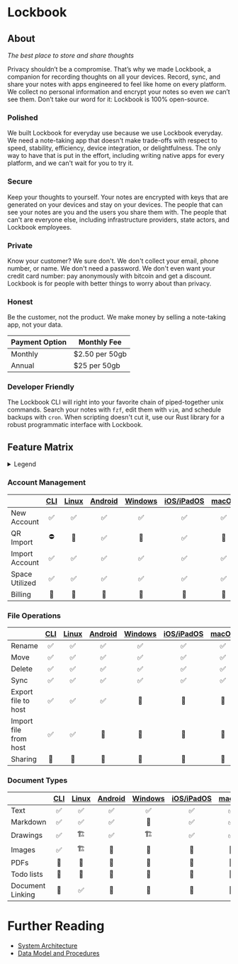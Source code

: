 # Lockbook

## About
_The best place to store and share thoughts_

Privacy shouldn’t be a compromise. That’s why we made Lockbook, a companion for recording thoughts on all your devices. Record, sync, and share your notes with apps engineered to feel like home on every platform. We collect no personal information and encrypt your notes so even _we_ can’t see them. Don’t take our word for it: Lockbook is 100% open-source.

### Polished
We built Lockbook for everyday use because we use Lockbook everyday. We need a note-taking app that doesn't make trade-offs with respect to speed, stability, efficiency, device integration, or delightfulness. The only way to have that is put in the effort, including writing native apps for every platform, and we can't wait for you to try it.

### Secure
Keep your thoughts to yourself. Your notes are encrypted with keys that are generated on your devices and stay on your devices. The people that can see your notes are you and the users you share them with. The people that can't are everyone else, including infrastructure providers, state actors, and Lockbook employees.

### Private
Know your customer? We sure don't. We don't collect your email, phone number, or name. We don't need a password. We don't even want your credit card number: pay anonymously with bitcoin and get a discount. Lockbook is for people with better things to worry about than privacy.

### Honest
Be the customer, not the product. We make money by selling a note-taking app, not your data.

| Payment Option | Monthly Fee   |
|----------------|---------------|
| Monthly        | $2.50 per 50gb   |
| Annual         | $25 per 50gb  |

### Developer Friendly
The Lockbook CLI will right into your favorite chain of piped-together unix commands. Search your notes with `fzf`, edit them with `vim`, and schedule backups with `cron`. When scripting doesn't cut it, use our Rust library for a robust programmatic interface with Lockbook.

## Feature Matrix

<details> 
<summary>Legend</summary>

+ ✅ Done
+ 🏗 In Progress
+ 📆 Planned
+ ⛔️ Not Planned

</details>

### Account Management

|                    |  [CLI]  |  [Linux]  |  [Android]  |  [Windows]  |  [iOS/iPadOS]  |  [macOS]  |
|--------------------|:-------:|:---------:|:-----------:|:-----------:|:--------------:|:---------:|
| New Account        |   ✅     |    ✅     |     ✅      |     ✅       |      ✅        |    ✅     |
| QR Import          |   ⛔️     |    📆     |     ✅      |     📆       |      ✅        |    📆     |
| Import Account     |   ✅     |    ✅     |     ✅      |     ✅       |      ✅        |    ✅     |
| Space Utilized     |   ✅     |    ✅     |     ✅      |     ✅       |      ✅        |    ✅     |
| Billing            |   📆     |    📆     |     📆      |     📆       |      📆        |    📆     |

### File Operations

|                       |  [CLI]  |  [Linux]  |  [Android]  |  [Windows]  |  [iOS/iPadOS]  |  [macOS]  |
|-----------------------|:-------:|:---------:|:-----------:|:-----------:|:--------------:|:---------:|
| Rename                |   ✅     |    ✅     |     ✅      |     ✅       |      ✅        |    ✅     |
| Move                  |   ✅     |    ✅     |     ✅      |     ✅       |      ✅        |    ✅     |
| Delete                |   ✅     |    ✅     |     ✅      |     ✅       |      ✅        |    ✅     |
| Sync                  |   ✅     |    ✅     |     ✅      |     ✅       |      ✅        |    ✅     |
| Export file to host   |   ✅     |    ✅     |     ✅      |     📆       |      📆        |    📆     |
| Import file from host |   ✅     |    ✅     |     📆      |     📆       |      📆        |    📆     |
| Sharing               |   📆     |    📆     |     📆      |     📆       |      📆        |    📆     |

### Document Types

|                       |  [CLI]  |  [Linux]  |  [Android]  |  [Windows]  |  [iOS/iPadOS]  |  [macOS]  |
|-----------------------|:-------:|:---------:|:-----------:|:-----------:|:--------------:|:---------:|
| Text                  |   ✅     |    ✅     |     ✅      |     ✅       |      ✅        |    ✅     |
| Markdown              |   ✅     |    ✅     |     ✅      |     📆       |      ✅        |    ✅     |
| Drawings              |   ✅     |    🏗     |     ✅      |     🏗       |      ✅        |    ✅     |
| Images                |   ✅     |    🏗     |     📆      |     📆       |      📆        |    📆     |
| PDFs                  |   📆     |    📆     |     📆      |     📆       |      📆        |    📆     |
| Todo lists            |   📆     |    📆     |     📆      |     📆       |      📆        |    📆     |
| Document Linking      |   📆     |    ✅     |     📆      |     📆       |      📆        |    📆     |

# Further Reading

+ [System Architecture](design-tech/system-architecture.md)
+ [Data Model and Procedures](design-tech/data_model.md)

[Cli]: guides/install/cli.md
[Linux]: guides/install/linux.md
[Android]: guides/install/android.md
[Windows]: guides/install/windows.md
[MacOS]: guides/install/macos.md
[iOS/iPadOS]: guides/install/iOS-iPadOS.md
